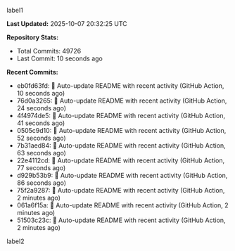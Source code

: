
label1 
<!-- ACTIVITY_START -->
**Last Updated:** 2025-10-07 20:32:25 UTC

**Repository Stats:**
- Total Commits: 49726
- Last Commit: 10 seconds ago

**Recent Commits:**
- eb0fd63fd: 🤖 Auto-update README with recent activity (GitHub Action, 10 seconds ago)
- 76d0a3265: 🤖 Auto-update README with recent activity (GitHub Action, 24 seconds ago)
- 4f4974de5: 🤖 Auto-update README with recent activity (GitHub Action, 41 seconds ago)
- 0505c9d10: 🤖 Auto-update README with recent activity (GitHub Action, 52 seconds ago)
- 7b31aed84: 🤖 Auto-update README with recent activity (GitHub Action, 63 seconds ago)
- 22e4112cd: 🤖 Auto-update README with recent activity (GitHub Action, 77 seconds ago)
- d929b53b9: 🤖 Auto-update README with recent activity (GitHub Action, 86 seconds ago)
- 75f2a9287: 🤖 Auto-update README with recent activity (GitHub Action, 2 minutes ago)
- 061a6f15a: 🤖 Auto-update README with recent activity (GitHub Action, 2 minutes ago)
- 51503c23c: 🤖 Auto-update README with recent activity (GitHub Action, 2 minutes ago)
<!-- ACTIVITY_END -->

label2
